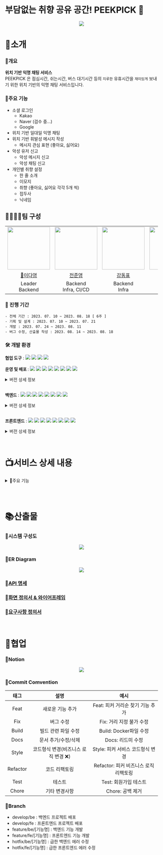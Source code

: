 # 부담없는 취향 공유 공간! PEEKPICK 👀
<p align="center">
<img src="https://github.com/meoldae/Algorithm/assets/70866410/4084997a-567b-4812-96cd-54e1bced4a4c"/>
</p>

# 📌소개
### 📃개요 
<b> 위치 기반 익명 채팅 서비스 </b></br>
PEEKPICK 은 점심시간, 쉬는시간, 버스 대기시간 등의 ```지루한``` 유휴시간을 ```재미있게``` 보내기 위한 위치 기반의 익명 채팅 서비스입니다. 

### 📑주요 기능
- 소셜 로그인
    - Kakao
    - Naver (검수 중...)
    - Google
- 위치 기반 일대일 익명 채팅
- 위치 기반 휘발성 메시지 작성
    - 메시지 관심 표현 (좋아요, 싫어요)
- 악성 유저 신고
    - 악성 메시지 신고
    - 악성 채팅 신고
- 개인별 취향 설정
    - 한 줄 소개 
    - 이모지 
    - 취향 (좋아요, 싫어요 각각 5개 씩)
    - 접두사
    - 닉네임

## 👨‍👨‍👧‍👧팀 구성

<table>
    <tr>
        <td height="140px" align="center"> <img src="https://github.com/SSAFY9-CLASS6-Team7/Enjoy_Trip_Team7/assets/70866410/39e7d97f-8f19-42de-843c-508263bd1c86" height="140px" width="140px" /> </td>
        <td height="140px" align="center">  <img src="https://github.com/SSAFY9-CLASS6-Team7/Enjoy_Trip_Team7/assets/70866410/62259cc2-9f7d-49e5-8e1e-bd0a1a26950b" height="140px" width="140px" /> </td>
        <td height="140px" align="center">  <img src="https://github.com/SSAFY9-CLASS6-Team7/Enjoy_Trip_Team7/assets/70866410/2022ff66-6a83-4928-8bd7-da13725ce3b9" height="140px" width="140px" /> </td>
        <td height="140px" align="center">  <img src="https://github.com/SSAFY9-CLASS6-Team7/Enjoy_Trip_Team7/assets/70866410/38d14030-c01e-4179-98ad-35830548ebb9" height="140px" width="140px" /> </td>
        <td height="140px" align="center"> <img src="https://github.com/SSAFY9-CLASS6-Team7/Enjoy_Trip_Team7/assets/70866410/8bae6f71-7f8d-4f09-8a85-ad53a9d9993a" height="140px" width="140px" /> </td>
        <td height="140px" align="center">  <img src="https://github.com/SSAFY9-CLASS6-Team7/Enjoy_Trip_Team7/assets/70866410/92c6827d-7803-4cd4-aab5-a251a8947573" height="140px" width="140px" /> </td>
    </tr>
    <tr>
        <td align="center"> <a href="https://github.com/Dayoung1014"> 👑이다영 </a></td>
        <td align="center"> <a href="https://github.com/meoldae"> 전준영 </a></td>
        <td align="center"> <a href="https://github.com/97Kzone">강동표 </a> </td>
        <td align="center"> <a href="https://github.com/Semibro">김준형 </a> </td>
        <td align="center"> <a href="https://github.com/KyongBeom"> 김용범 </a></td>
        <td align="center"> <a href="https://github.com/DongMinE">김동민 </a></td>
    </tr>
    <tr>
        <td align="center">Leader <br/>Backend </td>
        <td align="center">Backend <br/>Infra, CI/CD </td>
        <td align="center">Backend <br/>Infra </td>
        <td align="center">Frontend </td>
        <td align="center">Frontend </td>
        <td align="center">Frontend </td>
    </tr>
</table>

### 📅 진행 기간
```
- 전체 기간 : 2023. 07. 10 ~ 2023. 08. 18 [ 6주 ]
- 기획 및 설계 : 2023. 07. 10 ~ 2023. 07. 21
- 개발 : 2023. 07. 24 ~ 2023. 08. 11
- 버그 수정, 산출물 작성 : 2023. 08. 14 ~ 2023. 08. 18
```

### 🛠 개발 환경
<b>협업 도구</b> : <img src="https://img.shields.io/badge/Notion-000000?style=flat-square&logo=Notion&logoColor=white"/> <img src="https://img.shields.io/badge/Git-000000?style=flat-square&logo=git&logoColor=F05032"/> <img src="https://img.shields.io/badge/Jira-000000?style=flat-square&logo=jirasoftware&logoColor=0052CC"/> <img src="https://img.shields.io/badge/Gitlab-000000?style=flat-square&logo=gitlab&logoColor=FC6D26"/> <br/><br/>
<b>운영 및 배포 </b> : <img src="https://img.shields.io/badge/AWS EC2-000000?style=flat-square&logo=amazonec2&logoColor=FF9900"/> <img src="https://img.shields.io/badge/AWS RDS-000000?style=flat-square&logo=amazonrds&logoColor=527FFF"/> <img src="https://img.shields.io/badge/AWS S3-000000?style=flat-square&logo=amazons3&logoColor=569A31"/> <img src="https://img.shields.io/badge/Docker-000000?style=flat-square&logo=docker&logoColor=2496ED"/> <img src="https://img.shields.io/badge/Jenkins-000000?style=flat-square&logo=jenkins&logoColor=D24939"/> <img src="https://img.shields.io/badge/Nginx-000000?style=flat-square&logo=nginx&logoColor=009639"/> <img src="https://img.shields.io/badge/Prometheus-000000?style=flat-square&logo=prometheus&logoColor=E6522C"/> <img src="https://img.shields.io/badge/Grafana-000000?style=flat-square&logo=grafana&logoColor=F46800"/> 
<details>
<summary>버전 상세 정보</summary>

- ```Ubuntu``` : 20.04 LTS <br/>
- ```Jenkins``` : 2.417 <br/>
- ```Docker``` : 24.0.5 <br/>
- ```Nginx``` : 1.18.0 (Ubuntu) <br/>
- ```Prometheus``` : 1.9.13 <br/>
</details> <br/>

<b>백엔드</b> : <img src="https://img.shields.io/badge/Java-000000?style=flat-square&logo=java&logoColor=744e3b"/> <img src="https://img.shields.io/badge/Spring-000000?style=flat-square&logo=spring&logoColor=6DB33F"/> <img src="https://img.shields.io/badge/Springboot-000000?style=flat-square&logo=springboot&logoColor=6DB33F"/> <img src="https://img.shields.io/badge/Springsecurity-000000?style=flat-square&logo=springsecurity&logoColor=6DB33F"/> <img src="https://img.shields.io/badge/Redis-000000?style=flat-square&logo=redis&logoColor=DC382D"/> <img src="https://img.shields.io/badge/Gradle-000000?style=flat-square&logo=gradle&logoColor=02303A"/> <img src="https://img.shields.io/badge/MySQL-000000?style=flat-square&logo=mysql&logoColor=4479A1"/> <img src="https://img.shields.io/badge/JPA-000000?style=flat-square&logo=JPA&logoColor=DC382D"/>   

<details>
<summary>버전 상세 정보</summary>

- ```Java``` : OpenJDK 11.0.1 <br/>
- ```Spring``` : 5.3.29 <br/>
- ```Spring Boot``` : 2.7.14 <br/>
- ```Spring Security``` : 5.7.10 <br/>
- ```MySQL``` : 8.0.33 <br/>
- ```Gradle``` : 8.1.1 <br/>
- ```Redis``` : 3.2 <br/>
</details> <br/>

<b>프론트엔드</b> : <img src="https://img.shields.io/badge/HTML5-000000?style=flat-square&logo=html5&logoColor=E34F26"/> <img src="https://img.shields.io/badge/CSS-000000?style=flat-square&logo=css3&logoColor=1572B6"/> <img src="https://img.shields.io/badge/JavaScript-000000?style=flat-square&logo=javascript&logoColor=F7DF1E"/> <img src="https://img.shields.io/badge/React-000000?style=flat-square&logo=react&logoColor=61DAFB"/> <img src="https://img.shields.io/badge/Redux-000000?style=flat-square&logo=redux&logoColor=764ABC"/> <img src="https://img.shields.io/badge/PWA-000000?style=flat-square&logo=pwa&logoColor=5A0FC8"/> <img src="https://img.shields.io/badge/npm-000000?style=flat-square&logo=npm&logoColor=CB3837"/> <img src="https://img.shields.io/badge/Axios-000000?style=flat-square&logo=Axios&logoColor=5A29E4"/><br/>
<details>
<summary>버전 상세 정보</summary>

- ```Java Script``` : ES 6 <br/>
- ```React``` : 18.2.0 <br/>
- ```Redux``` : 8.1.1 <br/>
- ```npm``` : 9.6.7 <br/>
- ```Axios``` : 1.4.0 <br/>
</details> <br/><br/>

# 📺서비스 상세 내용 
<details>
<summary> 📲주요 기능</summary>
<br/>
<img src="https://github.com/meoldae/Algorithm/assets/70866410/f9cb8ad1-0f36-443f-98cf-ce1634bfe674" height="400px" width="200px"/>    

- <b> 메인 페이지 </b>   
    - 처음 접속 시 보이는 페이지로 소셜로그인과 소개 페이지로 넘어갈 수 있습니다.  <br/> <br/>

<table>
    <tr> 
        <td> <img src="https://github.com/meoldae/Algorithm/assets/70866410/ab333e19-46c3-4a37-a91b-e55d03451d98" height="400px" width="200px"> </td>
        <td> <img src="https://github.com/meoldae/Algorithm/assets/70866410/68b81ae0-5f9e-4602-ac32-1eed0a1db2f7" height="400px" width="200px"> </td>
        <td> <img src="https://github.com/meoldae/Algorithm/assets/70866410/9bd3255f-4e40-4e1e-8f1f-0e6eb439143f" height="400px" width="200px"> </td>
    </tr>
</table>

- <b> 소개 페이지 </b>   
    - 기기에서 첫 접속 시, 혹은 소개 페이지 버튼을 통해 이동할 수 있으며 서비스에 대한 간단한 소개를 제시합니다. <br/> <br/>

<table>
    <tr> 
        <td> <img src="https://github.com/meoldae/Algorithm/assets/70866410/d53c4824-580e-42ef-8e86-25386e28de51" height="400px" width="200px"> </td>
        <td> <img src="https://github.com/meoldae/Algorithm/assets/70866410/d68a40f5-6150-44b4-8f17-fc32bfeeab63" height="400px" width="200px"> </td>
        <td> <img src="https://github.com/meoldae/Algorithm/assets/70866410/fa2b6260-2cd4-43f0-a5de-bd180a2d8864" height="400px" width="200px"> </td>
        <td> <img src="https://github.com/meoldae/Algorithm/assets/70866410/1aca0ec6-4d7e-4e7a-86f2-61e4e485c18d" height="400px" width="200px"> </td>
    </tr>
    <tr>
        <td><p align="center"> 기본 신상정보 입력 </p></td>
        <td><p align="center"> 이모지 다시 뽑기 </p></td>
        <td><p align="center"> 접두사 및 닉네임 설정 </p></td>
        <td><p align="center"> 취향 정보 선택 </p></td>
    </tr>
</table>

- <b> 회원 가입 </b>
    - 소셜로그인 이후 이모지, 접두사, 닉네임, 취향을 입력받습니다.
    - 사용자의 편의를 위해 소셜 로그인 시 허용한 데이터는 미리 값을 채워주도록 하였습니다.
    - 취향은 최소 1개, 최대 5개씩 선택할 수 있습니다. 
</br></br>

<img src="images/picker.gif" height="400px" width="200px">   

- <b> PICKER (피커) </b>
    - 현재 주변의 접속 중인 다른 유저들을 화면에 보여줍니다.
    - 선택 시 취향 정보, 한 줄 소개, 채팅 횟수등을 확인할 수 있습니다.
</br></br>

<img src="images/distance.gif" height="400px" width="200px">   

- <b> 거리 조절 </b>
    - PICKER 혹은 PEEK를 탐색할 수 있는 거리를 설정한다.

</br></br>

<img src="images/chat_request.gif" height="400px" width="600px">   

- <b> 채팅 요청 </b>
    - PICKER를 선택 후 `PICK`버튼을 누르면 채팅 요청을 보냅니다.

</br></br>

<img src="https://github.com/meoldae/Algorithm/assets/70866410/3312d653-0f04-4e15-ad1c-a33f9acb690c" height="400px" width="600px">   

- <b> 채팅 </b>
    - 15초 안에 수락한다면 채팅방이 개설됩니다.
    - 거절 시 요청자에게 거절하였습니다. 알림이 보입니다.
</br></br>

<img src="https://github.com/meoldae/Algorithm/assets/70866410/7a463b7f-718b-4dad-b6c4-0d1614c60817" height="400px" width="600px">   

- <b> 상대방 정보 확인 </b>
    - 채팅을 수락한 유저는 상대방의 이모지를 클릭함으로써 정보를 확인할 수 있습니다.
</br></br>

<img src="https://github.com/meoldae/Algorithm/assets/70866410/7abb1caa-61a6-43a5-8c8d-91c1392263b1" height="400px" width="600px">   

- <b> 필터링 </b>
    - 익명 컨텐츠이므로 비속어 필터링을 적용했습니다.
    - 비속어 사용 시 `♡`로 표시됩니다.
</br></br>

<img src="https://github.com/meoldae/Algorithm/assets/70866410/10ef7607-92d0-4778-a7cd-373c7414b14a" height="400px" width="200px">   

- <b> 신고 </b>
    - 상대를 신고하고 나갈 수 있습니다.
    - 채팅방을 나가면 상대는 더 이상 채팅을 보낼 수 없습니다. 채팅을 보내면 보낼 수 없다는 알림을 띄웁니다.

</br></br>


<img src="https://github.com/meoldae/Algorithm/assets/70866410/e13ddbab-9e11-41c2-9917-86f6069171fe" height="400px" width="200px">   

- <b> 맵 변경 </b>
    - 배경으로 띄울 맵을 변경할 수 있습니다.

</br></br>


<table>
    <tr> 
        <td> <img src="https://github.com/meoldae/Algorithm/assets/70866410/c93ed302-f6b9-4b8e-8c4e-badede389c24" height="400px" width="200px"> </td>
        <td> <img src="https://github.com/meoldae/Algorithm/assets/70866410/fd969410-c615-4c16-96d2-851ef32b1936" height="400px" width="200px"> </td>
        <td> <img src="https://github.com/meoldae/Algorithm/assets/70866410/a79858f3-7301-415d-a514-ff35cffa9f09" height="400px" width="200px"> </td>
        <td> <img src="https://github.com/meoldae/Algorithm/assets/70866410/7d10303a-6a08-44d3-a915-0df844388b22" height="400px" width="200px"> </td>
    </tr>
    <tr>
        <td><p align="center"> PEEK 확인 </p></td>
        <td><p align="center"> PEEK 확인 후 </p></td>
        <td><p align="center"> PEEK 신고 </p></td>
        <td><p align="center"> PEEK 작성 </p></td>
    </tr>
</table>

- <b> PEEK </b>
    - 기본 1시간 후 휘발되는 메시지 `PEEK`를 보여줍니다.
    - 선택 시 남긴 사람과 내용, 호불호 정도를 보여줍니다.
    - 호불호 선택시 지속 시간이 10분 씩 증가합니다.
    - 확인 후에 PEEK는 회색으로 변하며, 재 탐색시 다시 보여주지 않습니다.
    - 비속어 필터링을 실시하며 신고가 가능합니다.
    - 지속시간이 6시간 이상인 PEEK는 ✨빛나는 특별한 하트로 표현됩니다.
    - 우측 하단 버튼을 통해 PEEK를 작성할 수 있습니다.

</br></br>

<img src="https://github.com/meoldae/Algorithm/assets/70866410/1c5a1f64-84ff-4d80-bb1b-66f8029eade8" height="400px" width="200px">   

- <b> 마이페이지 </b>
    - 기본 정보를 보여주고, 한줄소개, 닉네임, 접두사, 이모지 취향을 변경할 수 있습니다.
    - 추후 맵 획득이나, 한정 이모지 획득 확장을 위한 POINT를 확인할 수 있습니다. POINT는 채팅 횟수와 PEEK `호` 선택 횟수를 통해 계산됩니다.
    - 채팅 횟수와 PEEK `호`선택을 받은 횟수를 볼 수 있습니다.

</br></br>


</details>

<br/><br/>

# 📚산출물
### 📗시스템 구성도
<p align="center">
<img src="https://github.com/meoldae/Algorithm/assets/70866410/d9a927b6-7d1b-41de-81b9-400385444969"> </p>

### 📘ER Diagram
<p align="center">
<img src="https://github.com/meoldae/Algorithm/assets/70866410/071b83cd-9b4b-45b9-a1e2-6d29f4bb6c93"> </p>

### 📙[API 명세](https://warm-care-7c5.notion.site/PeekPick-API-42f409b269504938bc89b940f62580dd)

### 📒[화면 정의서 & 와이어프레임](https://www.figma.com/file/3u64uYwzIQviGqX6J5ZWiX/PeekPick?type=design&node-id=0-1&mode=design)

### 📕[요구사항 정의서](https://warm-care-7c5.notion.site/PeekPick-fd95c4cce9164def86c0aa69f43148af?pvs=4)

<br/>

# 🤝협업
### 🔏Notion
<p align="center">
<img src="https://github.com/meoldae/Algorithm/assets/70866410/05fe75df-e345-418e-8250-9748789e9ede"> </p>

### 🔑Commit Comvention 
|태그|설명|예시|
|:--:|:--:|:--:|
|Feat|새로운 기능 추가|Feat: 피커 거리순 찾기 기능 추가|
|Fix|버그 수정|Fix: 거리 지정 불가 수정|
|Build|빌드 관련 파일 수정|Build: Docker파일 수정|
|Docs|문서 추가/수정/삭제|Docs: 리드미 수정|
|Style|코드형식 변경(비즈니스 로직 변경 ❌)|Style: 피커 서비스 코드형식 변경|
|Refactor|코드 리팩토링|Refactor: 피커 비즈니스 로직 리팩토링|
|Test|테스트|Test: 회원가입 테스트|
|Chore|기타 변경사항|Chore: 공백 제거|

### 🔑Branch
- develop/be : 백엔드 프로젝트 배포<br>
- develop/fe  : 프론트엔드 프로젝트 배포<br>
- feature/be/[기능명] : 백엔드 기능 개발
- feature/fe/[기능명] : 프론트엔드 기능 개발
- hotfix/be/[기능명] : 급한 백엔드 에러 수정<br>
- hotfix/fe/[기능명] : 급한 프론트엔드 에러 수정<br>
 
